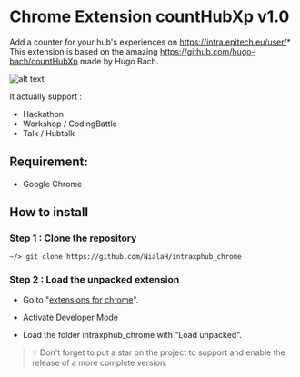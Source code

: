 # Chrome Extension countHubXp v1.0

Add a counter for your hub's experiences on https://intra.epitech.eu/user/*
This extension is based on the amazing https://github.com/hugo-bach/countHubXp made by Hugo Bach.

![alt text](https://nsa40.casimages.com/img/2021/02/22//210222040503169949.jpg)

It actually support :

- Hackathon
- Workshop / CodingBattle
- Talk / Hubtalk

## Requirement:

- Google Chrome

## How to install

### Step 1 : Clone the repository

```
~/> git clone https://github.com/NialaH/intraxphub_chrome
```

### Step 2 : Load the unpacked extension

- Go to "[extensions for chrome](chrome://extensions/)".

- Activate Developer Mode

- Load the folder intraxphub_chrome with "Load unpacked".

> :bulb: Don't forget to put a star on the project to support and enable the release of a more complete version.
